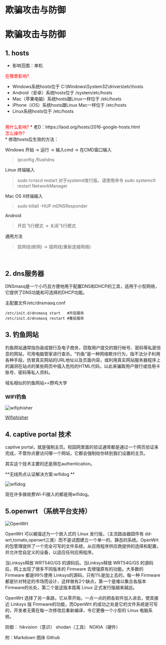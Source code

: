# 欺骗攻击与防御
# 欺骗攻击与防御


## 1. hosts


- 影响范围：单机

<font color=red >在哪里影响?</font> 

> 
* Windows系统hosts位于 C:\Windows\System32\drivers\etc\hosts
* Android（安卓）系统hosts位于 /system/etc/hosts
* Mac（苹果电脑）系统hosts跟Linux一样位于 /etc/hosts
* iPhone（iOS）系统hosts跟Linux Mac一样位于 /etc/hosts
* Linux系统hosts位于 /etc/hosts

</br>
<font color=red >用什么影响?</font> 
* 老D：https://laod.org/hosts/2016-google-hosts.html

</br>
<font color=red >怎么操作?</font> 
</br>
* 修改hosts后生效的方法：

Windows
开始 -> 运行 -> 输入cmd -> 在CMD窗口输入
> ipconfig /flushdns

Linux
终端输入
> sudo rcnscd restart
对于systemd发行版，请使用命令
> sudo systemctl restart NetworkManager

Mac OS X终端输入
> sudo killall -HUP mDNSResponder

Android
> 开启飞行模式 -> 关闭飞行模式

通用方法
> 拔网线(断网) -> 插网线(重新连接网络)

</br>

## 2. dns服务器
 
DNSmasq是一个小巧且方便地用于配置DNS和DHCP的工具，适用于小型网络，它提供了DNS功能和可选择的DHCP功能。

主配置文件/etc/dnsmasq.conf 

```
/etc/init.d/dnsmasq start   #开启服务
/etc/init.d/dnsmasq restart #重启服务

```


## 3. 钓鱼网站

钓鱼网站通常指伪装成银行及电子商务，窃取用户提交的银行帐号、密码等私密信息的网站，可用电脑管家进行查杀。“钓鱼”是一种网络欺诈行为，指不法分子利用各种手段，仿冒真实网站的URL地址以及页面内容，或利用真实网站服务器程序上的漏洞在站点的某些网页中插入危险的HTML代码，以此来骗取用户银行或信用卡账号、密码等私人资料。

域名相似的钓鱼网站==野鸡大学 

### WIFI钓鱼
![wifiphisher](https://camo.githubusercontent.com/2516ec0b94ffad5f83ab316d576e03bc5dd68fd0/68747470733a2f2f736f7068726f6e2e6769746875622e696f2f77696669706869736865722f77696669706869736865722e706e67)

[Wifiphisher](https://github.com/sophron/wifiphisher)


## 4. captive portal 技术
captive portal，就是强制主页。校园网里面的验证通常都是通过一个网页验证来完成，不管你点要访问哪一个网站，它都会强制给你转到我们设置的主页。

其实这个技术主要的还是用在authentication。

 **无线热点认证解决方案:wifidog **

![wifidog](http://dev.wifidog.org/chrome/site/wifidog.png)

现在许多做收费Wi-Fi接入的都是用wifidog。

## 5.openwrt （系统平台支持）
![OpenWrt](https://dev.openwrt.org/chrome/site/openwrt-logo.png)

OpenWrt 可以被描述为一个嵌入式的 Linux 发行版，（主流路由器固件有 dd-wrt,tomato,openwrt三类）而不是试图建立一个单一的、静态的系统。OpenWrt的包管理提供了一个完全可写的文件系统，从应用程序供应商提供的选择和配置，并允许您自定义的设备，以适应任何应用程序。

当Linksys释放 WRT54G/GS 的源码后。当Linksys释放 WRT54G/GS 的源码后，网上出现了很多不同版本的 Firmware 去增强原有的功能。大多数的 Firmware 都是99%使用 Linksys的源码，只有1%是加上去的，每一种 Firmware 都是针对特定的市场而设计，这样做有2个缺点，第一个是难以集合各版本Firmware的长处，第二个是这版本距离 Linux 正式发行版越来越远。

OpenWrt 选择了另一条路，它从零开始，一点一点的把各软件加入进去，使其接近 Linksys 版 Firmware的功能，而OpenWrt 的成功之处是它的文件系统是可写的，开发者无需在每一次修改后重新编译，令它更像一个小型的 Linux 电脑系统。


防御： hikvision（意识） shodan（工具）  NOKIA（硬件） 

附：Markdown 图床 Github 



























